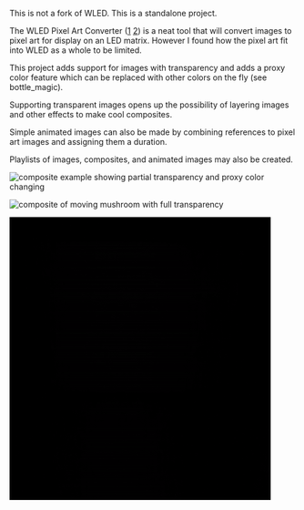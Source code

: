 This is not a fork of WLED. This is a standalone project.

The WLED Pixel Art Converter ([1](https://kno.wled.ge/features/pixel-art-converter/) [2](https://github.com/Aircoookie/WLED/tree/main/wled00/data/pixart)) is a neat tool that will convert images to pixel art for display on an LED matrix. However I found how the pixel art fit into WLED as a whole to be limited. 

This project adds support for images with transparency and adds a proxy color feature which can be replaced with other colors on the fly (see bottle_magic).

Supporting transparent images opens up the possibility of layering images and other effects to make cool composites.

Simple animated images can also be made by combining references to pixel art images and assigning them a duration.

Playlists of images, composites, and animated images may also be created.


![composite example showing partial transparency and proxy color changing](https://raw.githubusercontent.com/jethomson/jethomson.github.io/refs/heads/main/MatrixPixelArt/partial_transparency_magic_ghost.gif "Example of a composite of a background effect and an image with partial transparency and a proxy color that is automatically replaced with shifting colors")

![composite of moving mushroom with full transparency](https://raw.githubusercontent.com/jethomson/jethomson.github.io/refs/heads/main/MatrixPixelArt/mushroom.gif "Example of a composite of a mushroom with a transparent hole showing the background underneath")

![animated pixel art of Link's death](https://raw.githubusercontent.com/jethomson/jethomson.github.io/refs/heads/main/MatrixPixelArt/link_death_medium.gif "Animation of Link's death made from several still images")

